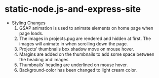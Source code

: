 # static-node.js-and-express-site

- Styling Changes
  1. GSAP animation is used to animate elements on home page when page loads. 
  2. The images in projects.pug are rendered and hidden at first. The images will animate in when scrolling down the page.
  3. Projects' thumbnails box shadow move on mouse hover.
  4. Margins are added on the thumbnails to add some space between the heading and images.
  5. Thumbnails' heading are underlined on mouse hover.
  6. Background-color has been changed to light cream color.
